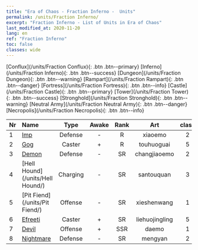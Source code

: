 ```yaml
---
title: "Era of Chaos - Fraction Inferno -  Units"
permalink: /units/Fraction Inferno/
excerpt: "Fraction Inferno - List of Units in Era of Chaos"
last_modified_at: 2020-11-20
lang: en
ref: "Fraction Inferno"
toc: false
classes: wide
---
```

 [Conflux](/units/Fraction Conflux){: .btn .btn--primary} [Inferno](/units/Fraction Inferno){: .btn .btn--success} [Dungeon](/units/Fraction Dungeon){: .btn .btn--warning} [Rampart](/units/Fraction Rampart){: .btn .btn--danger} [Fortress](/units/Fraction Fortress){: .btn .btn--info} [Castle](/units/Fraction Castle){: .btn .btn--primary} [Tower](/units/Fraction Tower){: .btn .btn--success} [Stronghold](/units/Fraction Stronghold){: .btn .btn--warning} [Neutral Army](/units/Fraction Neutral Army){: .btn .btn--danger} [Necropolis](/units/Fraction Necropolis){: .btn .btn--info} 

  | Nr |         Name        |   Type   | Awake |    Rank   |      Art      |  class  |    s   |   label   |    HP     |
  |:---|:--------------------|:--------:|:-----:|:---------:|:-------------:|:-------:|:------:|:---------:|:----------|
  | 1 | [Imp](/units/Imp/) | Defense | - | R | xiaoemo | 2 |  51 |  1() |  1224  |
  | 2 | [Gog](/units/Gog/) | Caster | + | R | touhuoguai | 5 |  51 |  1() |  629  |
  | 3 | [Demon](/units/Demon/) | Defense | - | SR | changjiaoemo | 2 |  51 |  2() |  2489  |
  | 4 | [Hell Hound](/units/Hell Hound/) | Charging | - | SR | santouquan | 3 |  51 |  1() |  827  |
  | 5 | [Pit Fiend](/units/Pit Fiend/) | Offense | - | SR | xieshenwang | 1 |  51 |  2() |  1850  |
  | 6 | [Efreeti](/units/Efreeti/) | Caster | + | SR | liehuojingling | 5 |  51 |  2() |  1446  |
  | 7 | [Devil](/units/Devil/) | Offense | + | SSR | daemo | 1 |   |  3(4) |  5431  |
  | 8 | [Nightmare](/units/Nightmare/) | Defense | - | SR | mengyan | 2 |  51 |  2(4) |  2691  |
